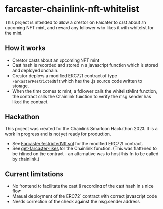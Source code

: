 # farcaster-chainlink-nft-whitelist

This project is intended to allow a creator on Farcater to cast about an upcoming NFT mint, and reward any follower who likes it with whitelist for the mint.

## How it works
- Creator casts about an upcoming NFT mint
- Cast hash is recorded and stored in a javascript function which is stored and deployed onchain.
- Creator deploys a modified ERC721 contract of type `FarcasterRestrictedNft` which has the .js source code written to storage.
- When the time comes to mint, a follower calls the whitelistMint function, the contract calls the Chainlink function to verify the msg.sender has liked the contract.

## Hackathon
This project was created for the Chainlink Smartcon Hackathon 2023. It is a work in progress and is not yet ready for production.

- See [FarcasterRestrictedNft.sol](./contracts/src/FarcasterRestrictedNft.sol) for the modified ERC721 contract.
- See [get-farcaster-likes](./functions/services/function-code-flat/get-farcaster-likes-flat.js) for the Chainlink function. (This was flattened to be inlined on the contract - an alternative was to host this fn to be called by chainlink.)

## Current limitations
- No frontend to facilitate the cast & recording of the cast hash in a nice flow
- Manual deployment of the ERC721 contract with correct javascript code
- Needs correction of the check against the msg.sender address 